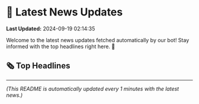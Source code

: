 # 📰 Latest News Updates
**Last Updated:** 2024-09-19 02:14:35

Welcome to the latest news updates fetched automatically by our bot! Stay informed with the top headlines right here. 🚀

## 🗞️ Top Headlines

---
*(This README is automatically updated every 1 minutes with the latest news.)*
